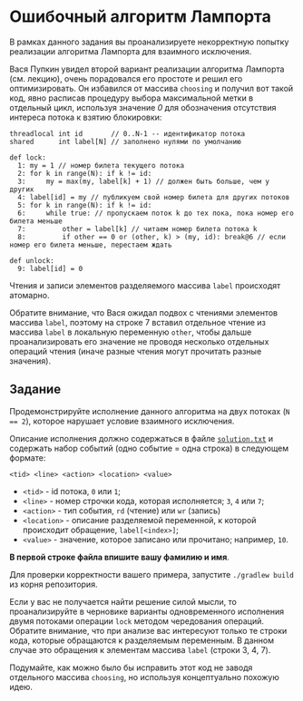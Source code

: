 # Ошибочный алгоритм Лампорта

В рамках данного задания вы проанализируете некорректную попытку реализации алгоритма Лампорта для взаимного исключения.

Вася Пупкин увидел второй вариант реализации алгоритма Лампорта (см. лекцию), очень порадовался его простоте и решил его 
оптимизировать. Он избавился от массива `choosing` и получил вот такой код, явно расписав процедуру выбора
максимальной метки в отдельный цикл, используя значение *0* для обозначения
отсутствия интереса потока к взятию блокировки:

```text
threadlocal int id       // 0..N-1 -- идентификатор потока
shared      int label[N] // заполнено нулями по умолчанию

def lock:
  1: my = 1 // номер билета текущего потока
  2: for k in range(N): if k != id:
  3:     my = max(my, label[k] + 1) // должен быть больше, чем у других
  4: label[id] = my // публикуем свой номер билета для других потоков
  5: for k in range(N): if k != id:
  6:     while true: // пропускаем поток k до тех пока, пока номер его билета меньше
  7:         other = label[k] // читаем номер билета потока k
  8:         if other == 0 or (other, k) > (my, id): break@6 // если номер его билета меньше, перестаем ждать  

def unlock:
  9: label[id] = 0
```

Чтения и записи элементов разделяемого массива `label` происходят атомарно.

Обратите внимание, что Вася ожидал подвох с чтениями элементов массива `label`, поэтому на строке 7 вставил отдельное 
чтение из массива `label` в локальную переменную `other`, чтобы дальше проанализировать его значение не проводя 
несколько отдельных операций чтения (иначе разные чтения могут прочитать разные значения).

## Задание

Продемонстрируйте исполнение данного алгоритма на двух потоках
(`N == 2`), которое нарушает условие взаимного исключения.

 Описание исполнения должно содержаться в файле [`solution.txt`](solution.txt) и содержать набор событий 
 (одно событие = одна строка) в следующем формате:

 ```
 <tid> <line> <action> <location> <value>
 ```

 * `<tid>` - id потока, `0` или `1`;
 * `<line>` - номер строчки кода, которая исполняется; `3`, `4` или `7`;
 * `<action>` - тип события, `rd` (чтение) или `wr` (запись)
 * `<location>` - описание разделяемой переменной, к которой происходит обращение, `label[<index>]`;
 * `<value>` - значение, которое записано или прочитано; например, `10`.

**В первой строке файла впишите вашу фамилию и имя**.

 Для проверки корректности вашего примера, запустите `./gradlew build` из корня репозитория.

 Если у вас не получается найти решение силой мысли, то проанализируйте в черновике варианты одновременного исполнения 
 двумя потоками операции `lock` методом чередования операций. Обратите внимание, что при анализе вас интересуют только 
 те строки кода, которые обращаются к разделяемым переменным. В данном случае это обращения к элементам массива 
 `label` (строки 3, 4, 7).

Подумайте, как можно было бы исправить этот код не заводя отдельного массива `choosing`, 
но используя концептуально похожую идею.
